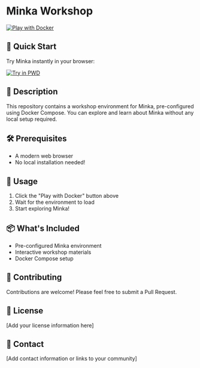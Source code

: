 # Minka Workshop

[![Play with Docker](https://raw.githubusercontent.com/play-with-docker/stacks/master/assets/images/button.png)](https://labs.play-with-docker.com/?stack=https://gist.githubusercontent.com/pcastellanos-minka/400551ec9c8cb9f4f6555f729e08d024/raw/465ca687fb485778f0787ca88cf98da06fcf1a02/docker-compose.yaml#)

## 🚀 Quick Start

Try Minka instantly in your browser:

[![Try in PWD](https://raw.githubusercontent.com/play-with-docker/stacks/master/assets/images/button.png)](https://labs.play-with-docker.com/?stack=https://gist.githubusercontent.com/pcastellanos-minka/400551ec9c8cb9f4f6555f729e08d024/raw/465ca687fb485778f0787ca88cf98da06fcf1a02/docker-compose.yaml#)


## 📝 Description

This repository contains a workshop environment for Minka, pre-configured using Docker Compose. You can explore and learn about Minka without any local setup required.

## 🛠️ Prerequisites

- A modern web browser
- No local installation needed!

## 🔧 Usage

1. Click the "Play with Docker" button above
2. Wait for the environment to load
3. Start exploring Minka!

## 📦 What's Included

- Pre-configured Minka environment
- Interactive workshop materials
- Docker Compose setup

## 🤝 Contributing

Contributions are welcome! Please feel free to submit a Pull Request.

## 📄 License

[Add your license information here]

## 📮 Contact

[Add contact information or links to your community]
